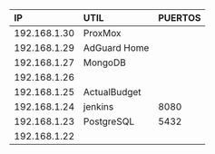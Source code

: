 
| IP           | UTIL         | PUERTOS |
| :----------- | :----------- | ------- |
| 192.168.1.30 | ProxMox      |         |
| 192.168.1.29 | AdGuard Home |         |
| 192.168.1.27 | MongoDB      |         |
| 192.168.1.26 |              |         |
| 192.168.1.25 | ActualBudget |         |
| 192.168.1.24 | jenkins      | 8080    |
| 192.168.1.23 | PostgreSQL   | 5432    |
| 192.168.1.22 |              |         |
